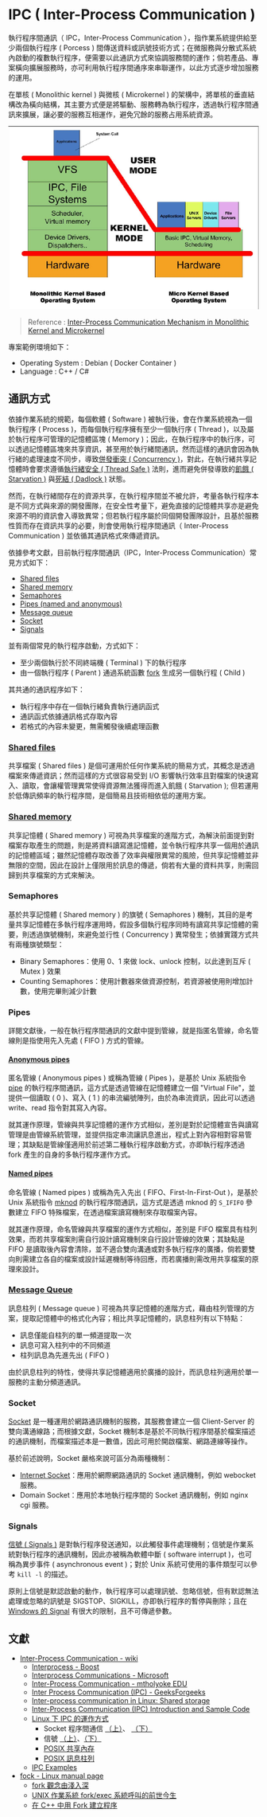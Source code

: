 # IPC ( Inter-Process Communication )

執行程序間通訊（ IPC，Inter-Process Communication ），指作業系統提供給至少兩個執行程序 ( Porcess ) 間傳送資料或訊號技術方式；在微服務與分散式系統內啟動的複數執行程序，便需要以此通訊方式來協調服務間的運作；倘若產品、專案橫向擴展服務時，亦可利用執行程序間通序來串聯運作，以此方式逐步增加服務的運用。

在單核 ( Monolithic kernel ) 與微核 ( Microkernel ) 的架構中，將單核的垂直結構改為橫向結構，其主要方式便是將驅動、服務轉為執行程序，透過執行程序間通訊來擴展，讓必要的服務互相運作，避免冗餘的服務占用系統資源。

![ipc-monolithic-kernel-and-Microkernel 圖示](./doc/img/ipc-monolithic-kernel-and-Microkernel.png)
> Reference : [Inter-Process Communication Mechanism in Monolithic Kernel and Microkernel](http://cdworkshop.eit.lth.se/fileadmin/eit/project/142/IPC_Report.pdf)

專案範例環境如下：

+ Operating System : Debian ( Docker Container )
+ Language : C++ / C#

## 通訊方式

依據作業系統的規範，每個軟體 ( Software ) 被執行後，會在作業系統視為一個執行程序 ( Process )，而每個執行程序擁有至少一個執行序 ( Thread )，以及屬於執行程序可管理的記憶體區塊 ( Memory )；因此，在執行程序中的執行序，可以透過記憶體區塊來共享資訊，甚至用於執行緒間通訊，然而這樣的通訊會因為執行緒的處理速度不同步，導致[併發衝突 ( Concurrency )](https://medium.com/mr-efacani-teatime/1b212a020e30)，對此，在執行緒共享記憶體時會要求遵循[執行緒安全 ( Thread Safe )](https://zh.wikipedia.org/zh-tw/%E7%BA%BF%E7%A8%8B%E5%AE%89%E5%85%A8) 法則，進而避免併發導致的[飢餓 ( Starvation )](https://en.wikipedia.org/wiki/Starvation_(computer_science)) 與[死結 ( Dadlock )](https://en.wikipedia.org/wiki/Deadlock) 狀態。

然而，在執行緒間存在的資源共享，在執行程序間並不被允許，考量各執行程序本是不同方式與來源的開發團隊，在安全性考量下，避免直接的記憶體共享亦是避免來源不明的資訊會入導致異常；但若執行程序屬於同個開發團隊設計，且基於服務性質而存在資訊共享的必要，則會使用執行程序間通訊（ Inter-Process Communication ) 並依循其通訊格式來傳遞資訊。

依據參考文獻，目前執行程序間通訊（IPC，Inter-Process Communication）常見方式如下：

+ [Shared files](#shared-files)
+ [Shared memory](#shared-memory)
+ [Semaphores](#semaphores)
+ [Pipes (named and anonymous)](#pipes)
+ [Message queue](#message-queue)
+ [Socket](#socket)
+ [Signals](#signals)

並有兩個常見的執行程序啟動，方式如下：

+ 至少兩個執行於不同終端機 ( Terminal ) 下的執行程序
+ 由一個執行程序 ( Parent ) 通過系統函數 [fork](https://man7.org/linux/man-pages/man2/fork.2.html) 生成另一個執行程 ( Child )

其共通的通訊程序如下：

+ 執行程序中存在一個執行緒負責執行通訊函式
+ 通訊函式依據通訊格式存取內容
+ 若格式的內容未變更，無需觸發後續處理函數

### [Shared files](./src/shared-files)

共享檔案 ( Shared files ) 是個可運用於任何作業系統的簡易方式，其概念是透過檔案來傳遞資訊；然而這樣的方式很容易受到 I/O 影響執行效率且對檔案的快速寫入、讀取，會讓權管理異常使得資源無法獲得而進入飢餓 ( Starvation );
但若運用於低傳訊頻率的執行程序間，是個簡易且技術相依低的運用方案。

### [Shared memory](./src/shared-memory)

共享記憶體 ( Shared memory ) 可視為共享檔案的進階方式，為解決前面提到對檔案存取產生的問題，則是將資料讀寫進記憶體，並令執行程序共享一個用於通訊的記憶體區域；雖然記憶體存取改善了效率與權限異常的風險，但共享記憶體並非無限的空間，因此在設計上僅限用於訊息的傳遞，倘若有大量的資料共享，則需回歸到共享檔案的方式來解決。

### Semaphores

基於共享記憶體 ( Shared memory ) 的旗號 ( Semaphores ) 機制，其目的是考量共享記憶體在多執行程序運用時，假設多個執行程序同時有讀寫共享記憶體的需要，則透過旗號機制，來避免並行性 ( Concurrency ) 異常發生；依據實踐方式共有兩種旗號類型：

+ Binary Semaphores：使用 0、1 來做 lock、unlock 控制，以此達到互斥 ( Mutex ) 效果
+ Counting Semaphores：使用計數器來做資源控制，若資源被使用則增加計數，使用完畢則減少計數

### Pipes

詳閱文獻後，一般在執行程序間通訊的文獻中提到管線，就是指匿名管線，命名管線則是指使用先入先處 ( FIFO ) 方式的管線。

#### [Anonymous pipes](./src/pipes/anonymous)

匿名管線 ( Anonymous pipes ) 或稱為管線 ( Pipes )，是基於 Unix 系統指令 [pipe](https://man7.org/linux/man-pages/man2/pipe.2.html) 的執行程序間通訊，這方式是透過管線在記憶體建立一個 "Virtual File"，並提供一個讀取 ( 0 )、寫入 ( 1 ) 的串流編號陣列，由於為串流資訊，因此可以透過 write、read 指令對其寫入內容。

就其運作原理，管線與共享記憶體的運作方式相似，差別是對於記憶體宣告與讀寫管理是由管線系統管理，並提供指定串流讓訊息進出，程式上對內容相對容易管理；其缺點是管線僅適用於前述第二種執行程序啟動方式，亦即執行程序透過 fork 產生的自身的多執行程序運作方式。

#### [Named pipes](./src/pipes/named)

命名管線  ( Named pipes ) 或稱為先入先出 ( FIFO、First-In-First-Out )，是基於 Unix 系統指令 [mknod](https://man7.org/linux/man-pages/man2/mknod.2.html) 的執行程序間通訊，這方式是透過 mknod 的 ```S_IFIFO``` 參數建立 FIFO 特殊檔案，在透過檔案讀寫機制來存取檔案內容。

就其運作原理，命名管線與共享檔案的運作方式相似，差別是 FIFO 檔案具有柱列效果，而若共享檔案則需自行設計讀寫機制來自行設計管線的效果；其缺點是 FIFO 是讀取後內容會清除，並不適合雙向溝通或對多執行程序的廣播，倘若要雙向則需建立各自的檔案或設計延遲機制等待回應，而若廣播則需改用共享檔案的原理來設計。

### [Message Queue](./src/message-queue)

訊息柱列 ( Message queue ) 可視為共享記憶體的進階方式，藉由柱列管理的方案，提取記憶體中的格式化內容；相比共享記憶體的，訊息柱列有以下特點：

+ 訊息僅能自柱列的單一頻道提取一次
+ 訊息可寫入柱列中的不同頻道
+ 柱列訊息為先進先出 ( FIFO )

由於訊息柱列的特性，使得共享記憶體適用於廣播的設計，而訊息柱列適用於單一服務的主動分頻道通訊。

### Socket

[Socket](https://www.tutorialspoint.com/unix_sockets/what_is_socket.htm) 是一種運用於網路通訊機制的服務，其服務會建立一個 Client-Server 的雙向溝通線路；而根據文獻，Socket 機制本是基於不同執行程序間基於檔案描述的通訊機制，而檔案描述本是一數值，因此可用於開啟檔案、網路連線等操作。

基於前述說明，Socket 嚴格來說可區分為兩種機制：

+ [Internet Socket](](./socket/internet))：應用於網際網路通訊的 Socket 通訊機制，例如 webocket 服務。
+ Domain Socket：應用於本地執行程序間的 Socket 通訊機制，例如 nginx cgi 服務。

### Signals

[信號 ( Signals )](https://en.wikipedia.org/wiki/Signal_(IPC)) 是對執行程序發送通知，以此觸發事件處理機制；信號是作業系統對執行程序的通訊機制，因此亦被稱為軟體中斷 ( software interrupt )，也可稱為異步事件 ( asynchronous event )；對於 Unix 系統可使用的事件類型可以參考 ```kill -l``` 的描述。

原則上信號是默認啟動的動作，執行程序可以處理訊號、忽略信號，但有默認無法處理或忽略的訊號是 SIGSTOP、SIGKILL，亦即執行程序的暫停與刪除；且在 [Windows 的 Signal](https://docs.microsoft.com/zh-tw/cpp/c-runtime-library/reference/signal?view=msvc-170) 有很大的限制，且不可傳遞參數。

## 文獻

+ [Inter-Process Communication - wiki](https://en.wikipedia.org/wiki/Inter-process_communication)
    - [Interprocess - Boost](https://www.boost.org/doc/libs/1_61_0/doc/html/interprocess/)
    - [Interprocess Communications - Microsoft](https://docs.microsoft.com/en-us/windows/win32/ipc/interprocess-communications)
    - [Inter-Process Communication - mtholyoke EDU](https://www.mtholyoke.edu/courses/dstrahma/cs322/ipc.htm)
    - [Inter Process Communication (IPC) - GeeksForgeeks](https://www.geeksforgeeks.org/inter-process-communication-ipc/)
    - [Inter-process communication in Linux: Shared storage](https://opensource.com/article/19/4/interprocess-communication-linux-storage)
    - [Inter-Process Communication (IPC) Introduction and Sample Code](https://www.codeproject.com/Articles/34073/Inter-Process-Communication-IPC-Introduction-and-S)
    - [Linux 下 IPC 的運作方式](https://jasonblog.github.io/note/linux_system/linux_xia_ipc_de_yun_zuo_fang_shi.html)
        + Socket 程序間通信 [（上）](https://jasonblog.github.io/note/linux_system/ji_yu_socket_de_jin_cheng_jian_tong_xin_ff08_shang.html)、 [（下）](https://jasonblog.github.io/note/linux_system/ji_yu_socket_de_jin_cheng_jian_tong_xin_ff08_xia_f.html)
        + 信號 [（上）](https://jasonblog.github.io/note/linux_system/xin_hao_ff08_shang_ff09.html)、[（下）](https://jasonblog.github.io/note/linux_system/xin_hao_ff08_xia_ff09.html)
        + [POSIX 共享內存](https://jasonblog.github.io/note/linux_system/posix_gong_xiang_nei_cun.html)
        + [POSIX 訊息柱列](https://jasonblog.github.io/note/linux_system/posixxiao_xi_dui_lie.html)
    - [IPC Examples](https://condor.depaul.edu/dmumaugh/readings/handouts/CSC343/examples/ipc.example.html)
+ [fock - Linux manual page](https://man7.org/linux/man-pages/man2/fork.2.html)
    - [fork 觀念由淺入深](https://wenyuangg.github.io/posts/linux/fork-use.html)
    - [UNIX 作業系統 fork/exec 系統呼叫的前世今生](https://hackmd.io/@sysprog/unix-fork-exec)
    - [在 C++ 中用 Fork 建立程序](https://www.delftstack.com/zh-tw/howto/cpp/cpp-fork/)
